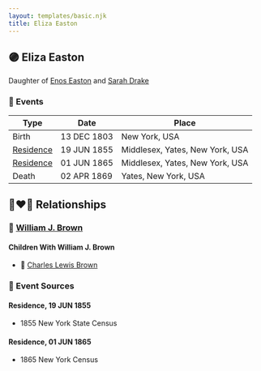 ```yaml
---
layout: templates/basic.njk
title: Eliza Easton
---
```

## 🟣 Eliza Easton

Daughter of [Enos Easton](/people/9/95960336) and [Sarah Drake](/people/5/55814233)

### 📆 Events

Type | Date | Place
------ | ------ | ------
Birth | 13 DEC 1803 | New York, USA
[Residence](#event-1) | 19 JUN 1855 | Middlesex, Yates, New York, USA
[Residence](#event-2) | 01 JUN 1865 | Middlesex, Yates, New York, USA
Death | 02 APR 1869 | Yates, New York, USA

## 👩‍❤️‍👨 Relationships

### 🔵 [William J. Brown](/people/3/37180394)

#### Children With William J. Brown
* 🔵 [Charles Lewis Brown](/people/7/70538697)
### 📰 Event Sources

#### <a id="event-1"></a> Residence, 19 JUN 1855
* 1855 New York State Census

#### <a id="event-2"></a> Residence, 01 JUN 1865
* 1865 New York Census
